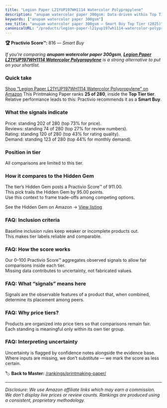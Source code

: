 ```yaml
---
title: "Legion Paper L21YUP197WH1114 Watercolor Polypropylene"
description: "anupam watercolor paper 300gsm: Data-driven within Top Tier ranking using the Practivio Score™. Positioned by quality, value, demand, findability, momentum."
keywords: ["anupam watercolor paper 300gsm"]
seo_title: "anupam watercolor paper 300gsm — Smart Buy Top Tier (2025)"
canonicalURL: "/products/legion-paper-l21yup197wh1114-watercolor-polypropylene-B0042SYLVK/"
---
```


**🏆 Practivio Score™:** 816 — _Smart Buy_


*If you're comparing **anupam watercolor paper 300gsm**, **[Legion Paper L21YUP197WH1114 Watercolor Polypropylene](https://www.amazon.com/dp/B0042SYLVK?tag=practivio-20)** is a strong alternative to put on your shortlist.*
### Quick take
[Shop “Legion Paper L21YUP197WH1114 Watercolor Polypropylene” on Amazon](https://www.amazon.com/dp/B0042SYLVK?tag=practivio-20)
This Printmaking Paper ranks **25 of 280**, inside the **Top Tier tier**.  
Relative performance leads to this: Practivio recommends it as a **Smart Buy**.

### What the signals indicate
Price: standing 202 of 280 (top 73% for price).  
Reviews: standing 74 of 280 (top 27% for review numbers).  
Rating: standing 120 of 280 (top 43% for rating quality).  
Demand: standing 123 of 280 (top 44% for monthly demand).

### Position in tier
All comparisons are limited to this tier.

### How it compares to the Hidden Gem
The tier’s Hidden Gem posts a Practivio Score™ of 911.00.  
This pick trails the Hidden Gem by 95.00 points.  
Use this context to frame trade-offs among competing options.  

See the Hidden Gem on Amazon → [View listing](https://www.amazon.com/dp/B01GOO7HL0?tag=practivio-20)

### FAQ: Inclusion criteria
Baseline inclusion rules keep weaker or incomplete products out.  
This makes tier labels reliable and comparable.

### FAQ: How the score works
Our 0–100 Practivio Score™ aggregates observed signals to allow fair comparisons inside each tier.  
Missing data contributes to uncertainty, not fabricated values.

### FAQ: What “signals” means here
Signals are the observable features of a product that, when combined, determine its placement among peers.

### FAQ: Why price tiers?
Products are organized into price tiers so that comparisons remain fair.  
Each standing is meaningful only within its own tier group.

### FAQ: Interpreting uncertainty
Uncertainty is flagged by confidence notes alongside the evidence base.  
Where inputs are missing, we don’t substitute — we mark the score as less certain.


🏷️ **Back to Master:** [/rankings/printmaking-paper/](/rankings/printmaking-paper/)

---
_Disclosure: We use Amazon affiliate links which may earn a commission. We don’t display live prices or review counts. Rankings are produced using a consistent, proprietary methodology._
